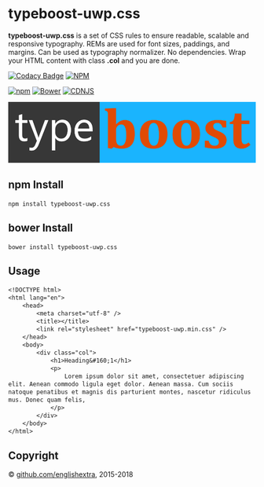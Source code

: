 # typeboost-uwp.css

**typeboost-uwp.css** is a set of CSS rules to ensure readable, scalable and responsive typography. REMs are used for font sizes, paddings, and margins. Can be used as typography normalizer. No dependencies. Wrap your HTML content with class **.col** and you are done.

[![Codacy Badge](https://api.codacy.com/project/badge/Grade/87e126f1473345bca23d3fa108408142)](https://www.codacy.com/app/englishextra/typeboost-css?utm_source=github.com&utm_medium=referral&utm_content=englishextra/typeboost-uwp.css&utm_campaign=badger)
[![NPM](https://nodei.co/npm/typeboost-uwp.css.png?downloads=true)](https://nodei.co/npm/typeboost-uwp.css/)

[![npm](https://img.shields.io/npm/v/typeboost-uwp.css.svg)](https://github.com/englishextra/typeboost-uwp.css)
[![Bower](https://img.shields.io/bower/v/typeboost-uwp.css.svg)](https://github.com/englishextra/typeboost-uwp.css)
[![CDNJS](https://img.shields.io/cdnjs/v/typeboost-uwp.css.svg)](https://cdnjs.com/libraries/typeboost-uwp.css)

[![typeboost-uwp.css](https://github.com/englishextra/typeboost-uwp.css/raw/master/img/typeboost-uwp.css-logo-1DB5FC-935x230.png)](https://github.com/englishextra/typeboost-uwp.css)

## npm Install

```
npm install typeboost-uwp.css
```

## bower Install

```
bower install typeboost-uwp.css
```

## Usage

```
<!DOCTYPE html>
<html lang="en">
	<head>
		<meta charset="utf-8" />
		<title></title>
		<link rel="stylesheet" href="typeboost-uwp.min.css" />
	</head>
	<body>
		<div class="col">
			<h1>Heading&#160;1</h1>
			<p>
				Lorem ipsum dolor sit amet, consectetuer adipiscing elit. Aenean commodo ligula eget dolor. Aenean massa. Cum sociis natoque penatibus et magnis dis parturient montes, nascetur ridiculus mus. Donec quam felis,
			</p>
		</div>
	</body>
</html>
```

## Copyright

© [github.com/englishextra](https://github.com/englishextra), 2015-2018